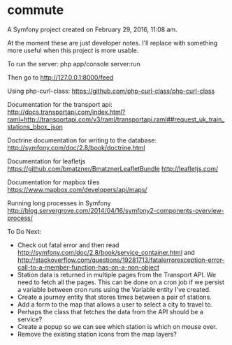 commute
=======

A Symfony project created on February 29, 2016, 11:08 am.

At the moment these are just developer notes. I'll replace with something more useful when this project is more usable.

To run the server:
php app/console server:run

Then go to http://127.0.0.1:8000/feed

Using php-curl-class:
https://github.com/php-curl-class/php-curl-class

Documentation for the transport api:
http://docs.transportapi.com/index.html?raml=http://transportapi.com/v3/raml/transportapi.raml##request_uk_train_stations_bbox_json

Doctrine documentation for writing to the database:
http://symfony.com/doc/2.8/book/doctrine.html

Documentation for leafletjs    
https://github.com/bmatzner/BmatznerLeafletBundle
http://leafletjs.com/

Documentation for mapbox tiles
https://www.mapbox.com/developers/api/maps/

Running long processes in Symfony
http://blog.servergrove.com/2014/04/16/symfony2-components-overview-process/

To Do Next:

- Check out fatal error and then read 
http://symfony.com/doc/2.8/book/service_container.html and 
http://stackoverflow.com/questions/19281713/fatalerrorexception-error-call-to-a-member-function-has-on-a-non-object
- Station data is returned in multiple pages from the Transport API. We need to 
fetch all the pages. This can be done on a cron job if we persist a variable
between cron runs using the Variable entity I've created.
- Create a journey entity that stores times between a pair of stations.
- Add a form to the map that allows a user to select a city to travel to.
- Perhaps the class that fetches the data from the API should be a service?
- Create a popup so we can see which station is which on mouse over.
- Remove the existing station icons from the map layers?

